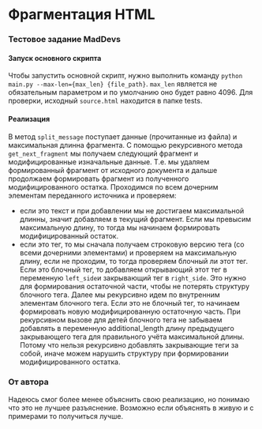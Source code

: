 # Фрагментация HTML

### Тестовое задание MadDevs

#### Запуск основного скрипта

Чтобы запустить основной скрипт, нужно выполнить команду `python main.py --max-len={max_len} {file_path}`. `max_len`
является не обязательным параметром и по умолчанию оно будет равно 4096. Для проверки, исходный `source.html` находится
в папке tests.

#### Реализация

В метод `split_message` поступает данные (прочитанные из файла) и максимальная длинна фрагмента. С помощью рекурсивного
метода `get_next_fragment` мы получаем следующий фрагмент и модифицированные изначальные данные. Т.е. мы удаляем
формированный фрагмент от исходного документа и дальше продолжаем формировать фрагмент из полученного модифицированного
остатка. Проходимся по всем дочерним элементам переданного источника и проверяем:
 - если это текст и при добавлении мы не достигаем максимальной длинны, значит добавляем в текущий фрагмент. Если мы
 превысим максимальную длину, то тогда мы начинаем формировать модифицированный остаток.
 - если это тег, то мы сначала получаем строковую версию тега (со всеми дочерними элементами) и проверяем на максимальную
 длину, если не проходим, то тогда проверяем блочный ли этот тег. Если это блочный тег, то добавляем открывающий этот тег
 в переменную `left_side`и закрывающий тег в `right_side`. Это нужно для формирования остаточной части, чтобы не потерять
 структуру блочного тега. Далее мы рекурсивно идем по внутренним элементам блочного тега. Если это не блочный тег, то
 начинаем формировать новую модифицированную остаточную часть. При рекурсивном вызове для детей блочного тега не
 забываем добавлять в переменную additional_length длину предыдущего закрывающего тега для правильного учёта
 максимальной длины. Потому что нельзя рекурсивно добавлять закрывающие теги за собой, иначе можем нарушить структуру
 при формировании модифицированного остатка.


### От автора

 Надеюсь смог более менее объяснить свою реализацию, но понимаю что это не лучшее разъяснение. Возможно если объяснять
 в живую и с примерами то получиться лучше.